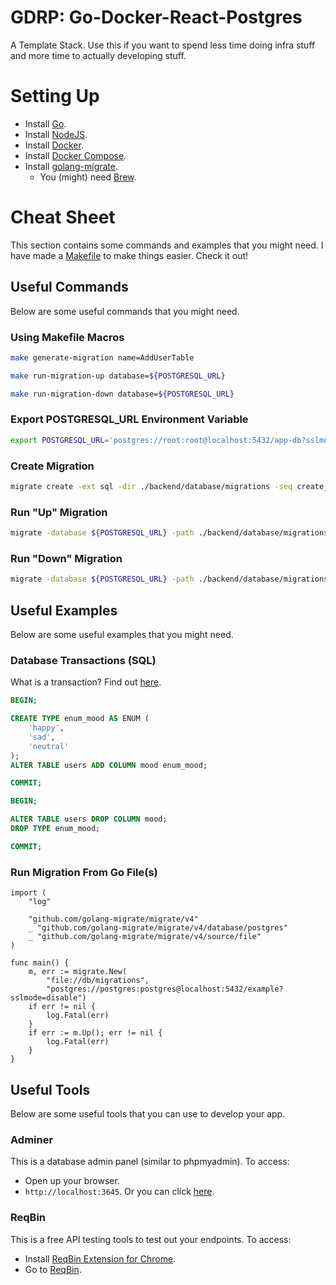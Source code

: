 # GDRP: Go-Docker-React-Postgres
A Template Stack. Use this if you want to spend less time doing infra stuff and more time to actually developing stuff.

# Setting Up
- Install [Go](https://golang.org/doc/install).
- Install [NodeJS](https://nodejs.org/en/download/).
- Install [Docker](https://docs.docker.com/get-docker/).
- Install [Docker Compose](https://docs.docker.com/compose/install/).
- Install [golang-migrate](https://github.com/golang-migrate/migrate).
    - You (might) need [Brew](https://brew.sh/).

# Cheat Sheet
This section contains some commands and examples that you might need. I have made a [Makefile](https://github.com/acailuv/GDRP/blob/main/Makefile) to make things easier. Check it out!

## Useful Commands
Below are some useful commands that you might need.

### Using Makefile Macros
```bash
make generate-migration name=AddUserTable
```
```bash
make run-migration-up database=${POSTGRESQL_URL}
```
```bash
make run-migration-down database=${POSTGRESQL_URL}
```

### Export POSTGRESQL_URL Environment Variable
```bash
export POSTGRESQL_URL='postgres://root:root@localhost:5432/app-db?sslmode=disable'
```

### Create Migration
```bash
migrate create -ext sql -dir ./backend/database/migrations -seq create_users_table
```

### Run "Up" Migration
```bash
migrate -database ${POSTGRESQL_URL} -path ./backend/database/migrations up
```

### Run "Down" Migration
```bash
migrate -database ${POSTGRESQL_URL} -path ./backend/database/migrations down
```

## Useful Examples
Below are some useful examples that you might need.

### Database Transactions (SQL)
What is a transaction? Find out [here](https://specialties.bayt.com/en/specialties/q/222277/what-is-the-difference-between-transaction-and-query/).
```sql
BEGIN;

CREATE TYPE enum_mood AS ENUM (
	'happy',
	'sad',
	'neutral'
);
ALTER TABLE users ADD COLUMN mood enum_mood;

COMMIT;
```
```sql
BEGIN;

ALTER TABLE users DROP COLUMN mood;
DROP TYPE enum_mood;

COMMIT;
```

### Run Migration From Go File(s)
```golang
import (
	"log"

	"github.com/golang-migrate/migrate/v4"
	_ "github.com/golang-migrate/migrate/v4/database/postgres"
	_ "github.com/golang-migrate/migrate/v4/source/file"
)

func main() {
	m, err := migrate.New(
		"file://db/migrations",
		"postgres://postgres:postgres@localhost:5432/example?sslmode=disable")
	if err != nil {
		log.Fatal(err)
	}
	if err := m.Up(); err != nil {
		log.Fatal(err)
	}
}
```

## Useful Tools
Below are some useful tools that you can use to develop your app.

### Adminer
This is a database admin panel (similar to phpmyadmin). To access:
- Open up your browser.
- `http://localhost:3645`. Or you can click [here](http://localhost:3645).

### ReqBin
This is a free API testing tools to test out your endpoints. To access:
- Install [ReqBin Extension for Chrome](https://chrome.google.com/webstore/detail/reqbin-http-client/gmmkjpcadciiokjpikmkkmapphbmdjok).
- Go to [ReqBin](https://reqbin.com/).